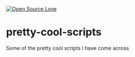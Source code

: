 [![Open Source Love](https://badges.frapsoft.com/os/v1/open-source.svg?v=103)](https://github.com/ellerbrock/open-source-badges/)
# pretty-cool-scripts
Some of the pretty cool scripts I have come across
